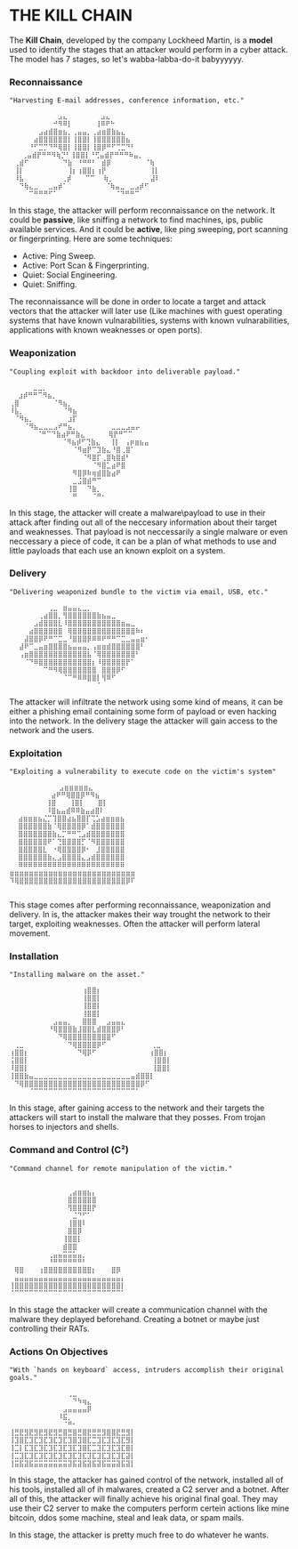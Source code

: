 # THE KILL CHAIN

The **Kill Chain**, developed by the company Lockheed Martin, is a **model** used to identify the stages that an attacker would perform in a cyber attack. The model has 7 stages, so let's wabba-labba-do-it babyyyyyy.



### **Reconnaissance**
```
"Harvesting E-mail addresses, conference information, etc."

⠀⠀⠀⠀⠀⠀⠀⠀⠀⠀⣠⣄⠀⠀⠀⠀⠀⠀ ⣠⣄
⠀⠀⠀⠀⠀⠀⠀⠀⠀⠚⠻⠿⡇⠀⠀⠀⠀ ⢸⠿⠟⠓
⠀⠀⠀⠀⠀⠀⣠⣴⣾⣿⣶⣦⡀⢀⣤⣤⡀⢀⣴⣶⣿⣷⣦⣄
⠀⠀⠀⠀⠀⣴⣿⣿⣿⣿⣿⣿⡇⢸⣿⣿⡇⢸⣿⣿⣿⣿⣿⣿⣦
⠀⠀⠀⠀⠘⠋⣉⡉⠙⠛⢿⣿⡇⢸⣿⣿⡇⢸⣿⡿⠛⠋⢉⣉⠙⠃
⠀  ⢀⣤⣾⡟⠛⠛⠻⢷⡙⠃⢸⣿⣿⡇⠘⢋⣤⣾⡟⠛⠛⠛⠷⣤⡀
⠀⢀⣾⠋⠀⠀⠀⠀⠀⠀⠀⠙⣷⠀⠘⠛⠛⠃⠀⣾⡿⠀⠀⠀⠀⠀⠀⠀⠈⢷
⠀⢸⡇⠀⠀⠀⠀⠀⠀⠀⠀⠀⢸⡆⢰⣿⣿⡆⢰⡟⠀⠀⠀⠀⠀⠀⠀⠀⠀⢸⡇
⠀⠸⣧⠀⠀⠀⠀⠀⠀⠀ ⢀⡾⠀⠀ ⠉⠉⠀ ⢷⡀⠀⠀⠀⠀⠀⠀  ⣼⠇
⠀⠀⠙⢷⣄⣀⠀⠀⣀⣤⡾⠁⠀⠀⠀⠀⠀⠀⠀ ⠈⢷⣤⣀⠀⣀⣠⡾⠋
⠀⠀⠀⠀⠉⠛⠛⠛⠋⠁⠀⠀⠀⠀⠀⠀⠀⠀⠀⠀⠀ ⠈⠙⠛⠛⠉
```

In this stage, the attacker will perform reconnaissance on the network. It could be **passive**, like sniffing a network to find machines, ips, public available services. And it could be **active**, like ping sweeping, port scanning or fingerprinting. Here are some techniques:

 * Active: Ping Sweep.
 * Active: Port Scan & Fingerprinting.
 * Quiet: Social Engineering.
 * Quiet: Sniffing.

The reconnaissance will be done in order to locate a target and attack vectors that the attacker will later use (Like machines with guest operating systems that have known vulnarabilities, systems with known vulnarabilities, applications with known weaknesses or open ports).



### **Weaponization**
```
"Coupling exploit with backdoor into deliverable payload."

 ⠀⠀⠀⠀⣀⣀⡀⠀⠀⠀⠀⠀⠀⠀⠀⠀⠀⠀⠀⠀⠀⠀⠀⠀⠀⠀⠀⠀⠀
 ⠀⣰⡾⠛⠛⠉⠻⣦⡀⠀⠀⠀⠀⠀⠀⠀⠀⠀⠀⠀⠀⠀⠀⠀⠀⠀⠀⠀⠀
⢀⣿⠀⠀⠀⠀⠀⠀⠀⠈⠻⣦⡀⠀⠀⠀⠀⠀⠀⠀⠀⠀⠀⠀⠀⠀⠀⠀⠀⠀⠀
⠸⣧⡀⠀⠀⠀⠀⠀⠀⠀⠀⠈⠻⣦⠀⠀⠀⠀⠀⠀⠀⠀⠀⠀⠀⠀⠀⠀⠀⠀⠀
⠀⠈⠻⣦⡀⠀⠀⠀⠀⠀⠀⠀⣰⡏⠀⠀⠀⠀⠀⠀⠀⠀⠀⠀⠀⠀⠀⠀⠀⠀⠀
⠀⠀⠀⠈⠻⣦⣀⣀⣀⣠⠞⠛⣦⡀⠀⠀⠀⠀⠀⠀⠀⣀⣀⣀⣠⣤⡤⠀
⠀⠀⠀⠀  ⠈⠛⠉⠙⣷⣴⠟⠛⣷⣄⠀ ⠀⠀⠀⢿⡟⠛⠉⠉⠀⠀⠀⠀
⠀⠀⠀⠀⠀ ⠀⠀⠀⠀⠀⠈⠻⣦⡾⠋⢙⣷⣄⠀⠀⢸⡇⠀⢠⡶⣶⣦⣤⠀
⠀⠀⠀⠀⠀⠀⠀⠀⠀⠀⠀⠀⠀⠈⠻⣶⡟⠉⣹⣷⣄⠘⣿⢀⣿⠁⠀⠀⠀⠀
⠀⠀⠀⠀⠀⠀⠀⠀⠀⠀⠀⠀⠀⠀⠀⠈⠻⣿⡏⢀⣿⢷⣿⣾⠃⠀⠀⠀⠀⠀
⠀⠀⠀⠀⠀⠀⠀⠀⠀⠀⠀⠀⠀⠀⠀⠀⠀⠈⠻⣿⣁⣴⠟⣿⠀⠀⠀⠀⠀⠀
⠀⠀⠀⠀⠀⠀⠀⠀⠀⠀⠀⠀⠀⠻⣿⡿⠷⢶⣾⣿⣷⣴⠟⠀⠀⠀⠀⠀⠀
⠀⠀⠀⠀⠀⠀⠀⠀⠀⠀⠀⠀⠀⣀⣨⣿⣾⠛⠉⠀⠀⠀⠀⠀⠀⠀⠀⠀⠀
⠀⠀⠀⠀⠀⠀⠀⠀⠀⠀⠀⠀⢸⣿⠀⠀⠙⣷⡀⠀⠀⠀⠀⠀⠀⠀⠀⠀⠀
⠀⠀⠀⠀⠀⠀⠀⠀⠀⠀⠀⠀⠀⠛⠀⠀⠀⠈⠛⠂⠀⠀⠀⠀⠀⠀⠀⠀⠀
```

In this stage, the attacker will create a malware\payload to use in their attack after finding out all of the neccesary information about their target and weaknesses. That payload is not neccessarily a single malware or even neccessary a piece of code, it can be a plan of what methods to use and little payloads that each use an known exploit on a system.



### **Delivery**
```
"Delivering weaponized bundle to the victim via email, USB, etc."

⠀⠀⠀⠀⠀⠀⠀⠀⢀⣀⠀⣶⣤⣤⣄⣀⡀
⠀⠀⠀⠀⠀⠀⢀⣴⣿⣿⡀⢻⣿⣿⣿⣿⣿⣿⣷⣦⣤⣀
⠀⠀⠀⠀⠀⣠⣾⣿⣿⣿⣇⠸⣿⣿⣿⣿⣿⣿⣿⣿⣿⣿⣿⣶⣤⣀
⠀⠀⠀⠀⣴⣿⣿⣿⣿⣿⣿⠀⢿⣿⣿⣿⣿⣿⣿⣿⣿⣿⣿⣿⣿⣿⠷⠆
⠀⠀⠀⣼⣿⣿⡿⠟⠛⠉⣉⣀⠘⣿⣿⣿⡿⠿⠿⠟⠛⠛⠉⣉⣀⣤⣤⣶⠂
⠀⠀⣼⠟⠉⣀⣤⣶⣿⣿⣿⣿⣦⣤⣤⣤⡀⢠⣶⣶⣾⣿⣿⣿⣿⣿⣿⠃
⠀⠀⢠⣶⣿⣿⣿⣿⣿⣿⣿⣿⣿⣿⣿⣿⣧⠈⢿⣿⣿⣿⣿⣿⣿⣿⠃
⠀⠀⠀⠈⠙⠿⣿⣿⣿⣿⣿⣿⣿⣿⣿⣿⣿⡆⠸⣿⣿⣿⣿⣿⡟⠁
⠀⠀⠀⠀⠀⠀⠀⠉⠛⠻⢿⣿⣿⣿⣿⣿⣿⣿⠀⣿⣿⣿⡿⠋
⠀⠀⠀⠀⠀⠀⠀⠀⠀⠀⠀⠈⠉⠛⠿⠿⣿⣿⡇⢻⠿⠋
⠀⠀⠀⠀⠀⠀⠀⠀⠀⠀⠀⠀⠀⠀⠀⠀⠀ ⠈
```

The attacker will infiltrate the network using some kind of means, it can be either a phishing email containing some form of payload or even hacking into the network. In the delivery stage the attacker will gain access to the network and the users.



### **Exploitation**
```
"Exploiting a vulnerability to execute code on the victim's system"

⠀ ⠀⠀⠀⠀⠀⠀   ⣠⣶⣶⣶⣶⣶⣄⠀⠀⠀⠀⠀⠀⠀⠀⠀⠀
⠀⠀⠀⠀⠀⠀ ⠀ ⣴⠟⠛⢿⣿⣿⡿⠛⠻⣦⠀⠀⠀⠀⠀⠀⠀⠀⠀
⠀⠀⠀⠀⠀⠀  ⢸⣿⠀ ⠀⢸⣿⡇⠀ ⠀⣿⡇⠀⠀⠀⠀⠀⠀⠀⠀
⠀⠀⠀⠀⠀⠀  ⠸⣿⣦⣤⣾⠿⠿⣷⣤⣴⣿⠇⠀⠀⠀⠀⠀⠀⠀⠀
⠀ ⣴⣶⣶⣶⣦⣌⡉⢹⣿⣿⣴⣦⣿⣿⡏⢉⣡⣴⣶⣶⣶⣦
⠀ ⣿⣿⣿⣿⣿⣿⣷⠈⢿⣿⣿⣿⣿⡿⠁⣾⣿⣿⣿⣿⣿⣿
⠀ ⣿⣿⣿⣿⣿⣿⣿⣷⣄⡉⠛⠛⢉⣠⣾⣿⣿⣿⣿⣿⣿⣿
⠀ ⣿⣿⣿⣿⣿⣿⠟⠁⢙⣿⣿⣿⣿⡋⠈⠻⣿⣿⣿⣿⣿⣿
⠀ ⣿⣿⣿⣿⣿⣇⠀⠐⢿⣿⣿⣿⣿⡿⠂⠀⣸⣿⣿⣿⣿⣿
⠀ ⣿⣿⣿⣿⣿⣿⣷⣄⣠⣿⣿⣿⣿⣄⣠⣾⣿⣿⣿⣿⣿⣿
⠀ ⠿⠿⠿⠿⠿⠿⠿⠿⠿⠿⠿⠿⠿⠿⠿⠿⠿⠿⠿⠿⠿⠿
⣶⣶⣶⣶⣶⣶⣶⣶⣶⣶⣶⣶⣶⣶⣶⣶⣶⣶⣶⣶⣶⣶⣶⣶⣶⣶⠀⠀
⠹⢿⣿⣿⣿⣿⣿⣿⣿⣿⣿⣿⣿⣿⣿⣿⣿⣿⣿⣿⣿⣿⣿⣿⡿⠏⠀⠀
⠀⠀⠀⠀⠀⠀⠀⠀⠀⠀⠀⠀⠀⠀⠀⠀⠀⠀⠀⠀⠀⠀⠀⠀⠀⠀⠀⠀
```

This stage comes after performing reconnaissance, weaponization and delivery. In is, the attacker makes their way trought the network to their target, exploiting weaknesses. Often the attacker will perform lateral movement.



### **Installation**
```
"Installing malware on the asset."

⠀⠀⠀⠀⠀⠀⠀⠀⠀⠀⠀⠀⠀⠀⠀⢰⣿⣿⡆
⠀⠀⠀⠀⠀⠀⠀⠀⠀⠀⠀⠀⠀⠀⠀⢸⣿⣿⡇
⠀⠀⠀⠀⠀⠀⠀⠀⠀⠀⠀⠀⠀⠀⠀⢸⣿⣿⡇
⠀⠀⠀⠀⠀⠀⠀⠀⠀⠀⠀⠀⠀⠀⠀⢸⣿⣿⡇
⠀⠀⠀⠀⠀⠀⠀⠀⠀⣠⣤⣤⡀⠀⠀⣿⣿⣿⠀⠀⣠⣤⣤⣄
⠀⠀⠀⠀⠀⠀⠀⠀⠘⢿⣿⣿⣿⣷⣸⣿⣿⣇⣾⣿⣿⣿⡿⠃
⠀⠀⠀⠀⠀⠀⠀⠀⠀⠀⠙⢿⣿⣿⣿⣿⣿⣿⣿⣿⣿⠋
⠀⢀⣀⠀⠀⠀⠀⠀⠀⠀⠀⠀⠙⢿⣿⣿⣿⣿⡿⠋⠀⠀⠀⠀⠀⠀    ⢀⣀
⢰⣿⣿⡆⠀⠀⠀⠀⠀⠀⠀⠀⠀⠀⠙⢿⡿⠋⠀⠀⠀⠀⠀⠀⠀⠀ ⠀⠀⢰⣿⣿⡆
⢨⣿⣿⡇⠀⠀⠀⠀⠀⠀⠀⠀⠀⠀⠀⠀⠀⠀⠀⠀⠀⠀⠀⠀⠀⠀⠀   ⢸⣿⣿⡇
⠸⣿⣿⡇⠀⠀⠀⠀⠀⠀⠀⠀⠀⠀⠀⠀⠀⠀⠀⠀⠀⠀⠀⠀⠀⠀⠀   ⢸⣿⣿⡇
⢸⣿⣿⣷⣤⣀⣀⣀⣀⣀⣀⣀⣀⣀⣀⣀⣀⣀⣀⣀⣀⣀⣀⣀⣀⣤⣾⣿⣿⡇
⠀⠙⢿⣿⣿⣿⣿⣿⣿⣿⣿⣿⣿⣿⣿⣿⣿⣿⣿⣿⣿⣿⣿⣿⣿⣿⣿⡿⠋
⠀⠀⠀⠀⠈⠉⠉⠉⠉⠉⠉⠉⠉⠉⠉⠉⠉⠉⠉⠉⠉⠉⠉⠉⠉⠉⠁
```

In this stage, after gaining access to the network and their targets the attackers will start to install the malware that they posses. From trojan horses to injectors and shells.



### **Command and Control (C²)**
```
"Command channel for remote manipulation of the victim."

⠀⠀⠀⠀⠀⠀⠀⠀⠀⠀⠀⠀⠀⠀⠀⠀⠀⠀⠀⠀⠀⠀⠀⠀⠀⠀⠀⠀⠀⠀
⠀⠀⠀⠀⠀⠀⠀⠀⠀⠀⠀⠀⢀⣴⣶⣶⣦⡄⠀⠀⠀⠀⠀⠀⠀⠀⠀
⠀⠀⠀⠀⠀⠀⠀⠀⠀⠀⠀⠀⣿⣿⣿⣿⣿⣿⠀⠀⠀⠀⠀⠀⠀⠀⠀
⠀⠀⠀⠀⠀⠀⠀⠀⠀⠀⠀⠀⢻⣿⣿⣿⣿⡟⠀⠀⠀⠀⠀⠀⠀⠀⠀
⠀⠀⠀⠀⠀⠀⠀⠀⠀⠀⠀⠀⠀⣈⠙⠋⠁⠀⠀⠀⠀⠀⠀⠀⠀⠀⠀
⠀⠀⠀⠀⠀⠀⠀⠀⠀⠀⠀⠀⢸⣿⣿⠇⠀⠀⠀⠀⠀⠀⠀⠀⠀⠀⠀
⠀⠀⠀⠀⠀⠀⠀⠀⠀⠀⠀⠀⣿⣿⡿⠀⠀⠀⠀⠀⠀⠀⠀⠀⠀⠀⠀
⠀⠀⠀⠀⠀⠀⠀⠀⠀⠀⠀⢸⣿⣿⡇⠀⠀⠀⠀⠀⠀⠀⠀⠀⠀⠀⠀
⠀⠀⠀⠀⠀⠀⠀⠀⠀⠀⠀⣾⣿⣿⠀⠀⠀⠀⠀⠀⠀⠀⠀⠀⠀⠀⠀
⠀⠀⠀⠀⠀⠀⠀⠀⢀⣤⣤⣭⣭⣥⣤⡀⠀⠀⠀⠀⠀⠀⠀⠀⠀⠀⠀
⠀⠀⠀⠀⠀⠀⠀⠀⠘⠛⠛⠛⠛⠛⠛⠃⠀⠀⠀⠀⠀⠀⠀⠀⠀⠀⠀
⠀⢿⣿⠀⠀⠀⢰⣿⣿⣿⣿⣿⣿⣿⣿⣿⣿⡆⠀⠀⠀⣿⡿⠀⠀⠀⠀
⠀⣤⣤⣤⣤⣤⣤⣤⣤⣤⣤⣤⣤⣤⣤⣤⣤⣤⣤⣤⣤⣤⣤⡄⠀⠀⠀
⢸⣿⣿⣿⣿⣿⣿⣿⣿⣿⣿⣿⣿⣿⣿⣿⣿⣿⣿⣿⣿⣿⣿⡇⠀⠀⠀
⠈⠉⠉⠉⠉⠉⠉⠉⠉⠉⠉⠉⠉⠉⠉⠉⠉⠉⠉⠉⠉⠉⠉⠁⠀⠀⠀
```

In this stage the attacker will create a communication channel with the malware they deplayed beforehand. Creating a botnet or maybe just controlling their RATs.

### **Actions On Objectives**
```
"With `hands on keyboard` access, intruders accomplish their original goals."

⠀⠀⠀⠀⠀⠀⠀⠀⠀⠀⠀⠀⢀⣀⠀⠀⠀⠀⠀⠀⠀⠀⠀⠀⠀⠀⠀⠀
⠀⠀⠀⠀⠀⠀⠀⠀⠀⠀⠀⠀⠀⠙⠳⢶⣄⠀⠀⠀⠀⠀⠀⠀⠀⠀⠀⠀
⠀⠀⠀⠀⠀⠀⠀⠀⠀⠀⠀⣠⣤⣤⣤⣤⡿⠀⠀⠀⠀⠀⠀⠀⠀⠀⠀⠀
⠀⠀⠀⠀⠀⠀⠀⠀⠀⠀⠸⣯⡀⠀⠀⠀⠀⠀⠀⠀⠀⠀⠀⠀⠀⠀⠀⠀
⠀⠀⠀⠀⠀⠀⠀⠀⠀⠀⠀⠈⠛⠂⠀⠀⠀⠀⠀⠀⠀⠀⠀⠀⠀⠀⠀⠀
⢸⣛⣟⣻⣟⣻⣟⣻⣟⣻⣛⣿⣛⣿⣛⣿⣟⣛⣛⣻⣿⣿⣟⣛⣻⡇
⢸⣹⣿⣏⣹⣏⣹⣏⣹⣏⣹⣏⣹⣿⣹⣿⣏⣉⣹⣏⣹⣏⣹⣏⣻⡇
⢸⣉⡇⣏⣹⣏⣹⣏⣹⣏⣹⣏⣹⣏⣹⣿⣏⣉⣹⣏⣹⣏⣹⣏⣿⡇
⢸⣉⣹⣏⣹⣏⣹⣏⣹⣏⣹⣏⣹⣏⣹⣏⣹⣏⣹⣏⣹⣏⣹⣏⣽⡇
⢸⣭⣯⣽⣯⣭⣭⣭⣭⣭⣭⣭⣽⣯⣽⣯⣽⣯⣽⣯⣭⣭⣽⣯⣽⡇
```

In this stage, the attacker has gained control of the network, installed all of his tools, installed all of ih malwares, created a C2 server and a botnet. After all of this, the attacker will finally achieve his original final goal. They may use their C2 server to make the computers perform certein actions like mine bitcoin, ddos some machine, steal and leak data, or spam mails.

In this stage, the attacker is pretty much free to do whatever he wants.